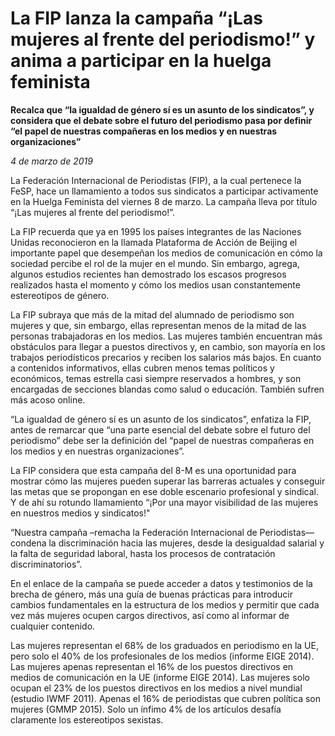 # La FIP lanza la campaña “¡Las mujeres al frente del periodismo!” y anima a participar en la huelga feminista

**Recalca que “la igualdad de género sí es un asunto de los sindicatos”, y considera que el debate sobre el futuro del periodismo pasa por definir “el papel de nuestras compañeras en los medios y en nuestras organizaciones”**

*4 de marzo de 2019*

La Federación Internacional de Periodistas (FIP), a la cual pertenece la FeSP, hace un llamamiento a todos sus sindicatos a participar activamente en la Huelga Feminista del viernes 8 de marzo. La campaña lleva por título “¡Las mujeres al frente del periodismo!”.

La FIP recuerda que ya en 1995 los países integrantes de las Naciones Unidas reconocieron en la llamada Plataforma de Acción de Beijing el importante papel que desempeñan los medios de comunicación en cómo la sociedad percibe el rol de la mujer en el mundo. Sin embargo, agrega, algunos estudios recientes han demostrado los escasos progresos realizados hasta el momento y cómo los medios usan constantemente estereotipos de género.

La FIP subraya que más de la mitad del alumnado de periodismo son mujeres y que, sin embargo, ellas representan menos de la mitad de las personas trabajadoras en los medios. Las mujeres también encuentran más obstáculos para llegar a puestos directivos y, en cambio, son mayoría en los trabajos periodísticos precarios y reciben los salarios más bajos. En cuanto a contenidos informativos, ellas cubren menos temas políticos y económicos, temas estrella casi siempre reservados a hombres, y son encargadas de secciones blandas como salud o educación. También sufren más acoso online.

“La igualdad de género sí es un asunto de los sindicatos”, enfatiza la FIP, antes de remarcar que “una parte esencial del debate sobre el futuro del periodismo” debe ser la definición del “papel de nuestras compañeras en los medios y en nuestras organizaciones”.

La FIP considera que esta campaña del 8-M es una oportunidad para mostrar cómo las mujeres pueden superar las barreras actuales y conseguir las metas que se propongan en ese doble escenario profesional y sindical. Y de ahí su rotundo llamamiento “¡Por una mayor visibilidad de las mujeres en nuestros medios y sindicatos!"

“Nuestra campaña –remacha la Federación Internacional de Periodistas— condena la discriminación hacia las mujeres, desde la desigualdad salarial y la falta de seguridad laboral, hasta los procesos de contratación discriminatorios”.

En el enlace de la campaña se puede acceder a datos y testimonios de la brecha de género, más una guía de buenas prácticas para introducir cambios fundamentales en la estructura de los medios y permitir que cada vez más mujeres ocupen cargos directivos, así como al informar de cualquier contenido.

Las mujeres representan el 68% de los graduados en periodismo en la UE, pero solo el 40% de los profesionales de los medios (informe EIGE 2014).
Las mujeres apenas representan el 16% de los puestos directivos en medios de comunicación en la UE (informe EIGE 2014).
Las mujeres solo ocupan el 23% de los puestos directivos en los medios a nivel mundial (estudio IWMF 2011).
Apenas el 16% de periodistas que cubren política son mujeres (GMMP 2015).
Solo un ínfimo 4% de los artículos desafía claramente los estereotipos sexistas.

